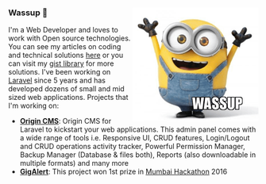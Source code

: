 ### Wassup :metal:<img src="https://raw.githubusercontent.com/akhileshdarjee/akhileshdarjee/master/wassup.png" align="right" alt="Akhilesh Darjee - Web Developer">

I'm a Web Developer and loves to work with Open source technologies. You can see my articles on coding and technical solutions [here](http://knowledge.achieveee.com) or you can visit my [gist library](https://gist.github.com/akhileshdarjee) for more solutions. I've been working on [Laravel](https://laravel.com/) since 5 years and has developed dozens of small and mid sized web applications.
Projects that I'm working on:

- [**Origin CMS**](https://github.com/akhileshdarjee/origin-cms):
Origin CMS for Laravel to kickstart your web applications. This admin panel comes with a wide range of tools i.e. Responsive UI, CRUD features, Login/Logout and CRUD operations activity tracker, Powerful Permission Manager, Backup Manager (Database & files both), Reports (also downloadable in multiple formats) and many more
- [**GigAlert**](https://github.com/akhileshdarjee/gig-alert):
This project won 1st prize in [Mumbai Hackathon](https://mumbaihackathon.in/) 2016
